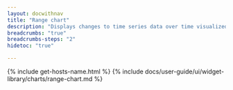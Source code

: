 ```yaml
---
layout: docwithnav
title: "Range chart"
description: "Displays changes to time series data over time visualized with color ranges — for example, temperature or humidity readings."
breadcrumbs: "true"
breadcrumbs-steps: "2"
hidetoc: "true"

---
```

{% include get-hosts-name.html %}
{% include docs/user-guide/ui/widget-library/charts/range-chart.md %}

